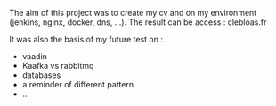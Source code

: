 The aim of this project was to create my cv and on my environment (jenkins, nginx, docker, dns, ...).
The result can be access : clebloas.fr

It was also the basis of my future test on :
- vaadin
- Kaafka vs rabbitmq
- databases
- a reminder of different pattern
- ...
